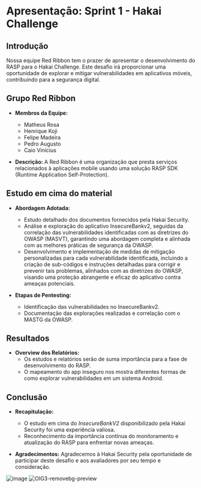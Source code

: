 # Apresentação: Sprint 1 - Hakai Challenge

## Introdução
Nossa equipe Red Ribbon tem o prazer de apresentar o desenvolvimento do RASP para o Hakai Challenge. Este desafio irá proporcionar uma oportunidade de explorar e mitigar vulnerabilidades em aplicativos móveis, contribuindo para a segurança digital.

## Grupo Red Ribbon
- **Membros da Equipe:**
  - Matheus Rosa
  - Henrique Koji
  - Felipe Madeira
  - Pedro Augusto
  - Caio Vinícius

- **Descrição:**
A Red Ribbon é uma organização que presta serviços relacionados à aplicações mobile usando uma solução RASP SDK (Runtime Application Self-Protection).

## Estudo em cima do material
- **Abordagem Adotada:**
  - Estudo detalhado dos documentos fornecidos pela Hakai Security.
  - Análise e exploração do aplicativo InsecureBankv2, seguidas da correlação das vulnerabilidades identificadas com as diretrizes do OWASP (MASVT), garantindo uma abordagem completa e alinhada com as melhores práticas de segurança da OWASP.
  - Desenvolvimento e implementação de medidas de mitigação personalizadas para cada vulnerabilidade identificada, incluindo a criação de sub-códigos e instruções detalhadas para corrigir e prevenir tais problemas, alinhados com as diretrizes do OWASP, visando uma proteção abrangente e eficaz do aplicativo contra ameaças potenciais.

- **Etapas de Pentesting:**
  - Identificação das vulnerabilidades no InsecureBankv2.
  - Documentação das explorações realizadas e correlação com o MASTG da OWASP.

## Resultados
- **Overview dos Relatórios:**
  - Os estudos e relatórios serão de suma importância para a fase de desenvolvimento do RASP.
  - O mapeamento do app inseguro nos mostra diferentes formas de como explorar vulnerabilidades em um sistema Android.

## Conclusão
- **Recapitulação:**
  - O estudo em cima do *InsecureBankV2* disponibilizado pela Hakai Security foi uma experiência valiosa.
  - Reconhecimento da importância contínua do monitoramento e atualização do RASP para enfrentar novas ameaças.

- **Agradecimentos:**
  Agradecemos à Hakai Security pela oportunidade de participar deste desafio e aos avaliadores por seu tempo e consideração.

![image](https://github.com/MatheusRosa800/HakaiChallenge/assets/105319207/a2aa1d8e-6d24-48fa-a646-aaee07b63028) 
![OIG3-removebg-preview](https://github.com/MatheusRosa800/HakaiChallenge/assets/127846261/a48fd91e-3084-4313-a8a8-c8cd067cb7fb)


